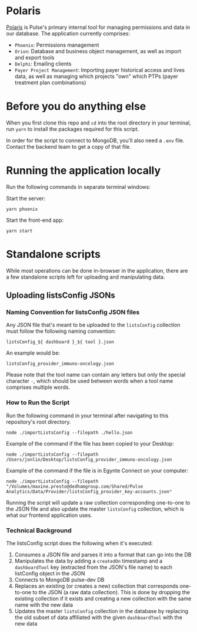 # Polaris

[Polaris](https://app.gitbook.com/@pulse-digital/s/project-polaris/) is Pulse's primary internal tool for managing permissions and data in our database. The application currently comprises:
- `Phoenix`: Permissions management
- `Orion`: Database and business object management, as well as import and export tools
- `Delphi`: Emailing clients
- `Payer Project Management`: Importing payer historical access and lives data, as well as managing which projects "own" which PTPs (payer treatment plan combinations)

# Before you do anything else

When you first clone this repo and `cd` into the root directory in your terminal, run `yarn` to install the packages required for this script.

In order for the script to connect to MongoDB, you'll also need a `.env` file. Contact the backend team to get a copy of that file.

# Running the application locally

Run the following commands in separate terminal windows:

Start the server:
```
yarn phoenix
```
Start the front-end app:
```
yarn start
```

# Standalone scripts

While most operations can be done in-browser in the application, there are a few standalone scripts left for uploading and manipulating data.

## Uploading listsConfig JSONs

###  Naming Convention for listsConfig JSON files

Any JSON file that's meant to be uploaded to the `listsConfig` collection must follow the following naming convention:

```
listsConfig_${ dashboard }_${ tool }.json
```

An example would be:
```
listsConfig_provider_immuno-oncology.json
```

Please note that the tool name can contain any letters but only the special character `-`, which should be used between words when a tool name comprises multiple words.

###  How to Run the Script

Run the following command in your terminal after navigating to this repository's root directory.
```
node ./importListsConfig --filepath ./hello.json
```

Example of the command if the file has been copied to your Desktop:
```
node ./importListsConfig --filepath /Users/jonlin/Desktop/listsConfig_provider_immuno-oncology.json
```

Example of the command if the file is in Egynte Connect on your computer:
```
node ./importListsConfig --filepath "/Volumes/maxine.presto@dedhamgroup.com/Shared/Pulse Analytics/Data/Provider/listsConfig_provider_key-accounts.json"
```

Running the script will update a raw collection corresponding one-to-one to the JSON file and also update the master `listsConfig` collection, which is what our frontend application uses.

###  Technical Background

The listsConfig script does the following when it's executed:
1. Consumes a JSON file and parses it into a format that can go into the DB
2. Manipulates the data by adding a `createdOn` timestamp and a `dashboardTool` key (extracted from the JSON's file name) to each listConfig object in the JSON
3. Connects to MongoDB pulse-dev DB
4. Replaces an existing (or creates a new) collection that corresponds one-to-one to the JSON (a raw data collection). This is done by dropping the existing collection if it exists and creating a new collection with the same name with the new data
5. Updates the master `listsConfig` collection in the database by replacing the old subset of data affiliated with the given `dashboardTool` with the new data

